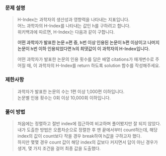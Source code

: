 ### 문제 설명

> H-Index는 과학자의 생산성과 영향력을 나타내는 지표입니다.  
> 어느 과학자의 H-Index를 나타내는 값인 h를 구하려고 합니다.  
> 위키백과에 따르면, H-Index는 다음과 같이 구합니다.
>
> **어떤 과학자가 발표한 논문 n편 중, h번 이상 인용된 논문이 h편 이상이고 나머지 논문이 h번 이하 인용되었다면 h의 최댓값이 이 과학자의 H-Index입니다.**  
> 
> 어떤 과학자가 발표한 논문의 인용 횟수를 담은 배열 citations가 매개변수로 주어질 때, 이 과학자의 H-Index를 return 하도록 solution 함수를 작성해주세요.  

### 제한사항

> 과학자가 발표한 논문의 수는 1편 이상 1,000편 이하입니다.  
> 논문별 인용 횟수는 0회 이상 10,000회 이하입니다.  

### 풀이 방법

> 처음에는 정렬하고 절반 index에 접근하여 비교하며 풀어봤지만 잘 되지 않았다.  
> 내가 도출한 방법은 오름차순으로 정렬한 후 맨 끝에서부터 count하는데, 해당 index의 값이 count보다 작을 경우 break하여 h값을 구하고자 했다.  
> 하지만 몇몇 경우 count 값이 해당 index의 값보다 커지면서 답이 아닌 경우가 생겨, 몇 가지 조건을 걸어 최종 값을 도출했다.

